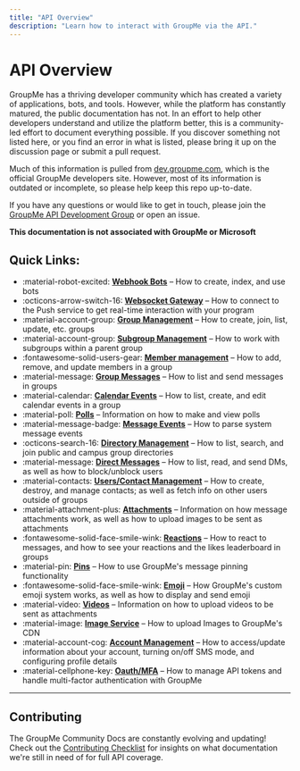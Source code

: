 ```yaml
---
title: "API Overview"
description: "Learn how to interact with GroupMe via the API."
---
```


# API Overview

GroupMe has a thriving developer community which has created a variety of applications, bots, and tools. However, while the platform has constantly matured, the public documentation has not. In an effort to help other developers understand and utilize the platform better, this is a community-led effort to document everything possible. If you discover something not listed here, or you find an error in what is listed, please bring it up on the discussion page or submit a pull request.

Much of this information is pulled from [dev.groupme.com](https://dev.groupme.com/), which is the official GroupMe developers site. However, most of its information is outdated or incomplete, so please help keep this repo up-to-date.

If you have any questions or would like to get in touch, please join the [GroupMe API Development Group](https://groupme.com/join_group/27317261/ibNNhx) or open an issue.

**This documentation is not associated with GroupMe or Microsoft**

## Quick Links:

<div class="grid cards" markdown>

- :material-robot-excited: __[Webhook Bots]__ – How to create, index, and use bots
- :octicons-arrow-switch-16: __[Websocket Gateway]__ – How to connect to the Push service to get real-time interaction with your program
- :material-account-group: __[Group Management]__ – How to create, join, list, update, etc. groups
- :material-account-group: __[Subgroup Management]__ – How to work with subgroups within a parent group
- :fontawesome-solid-users-gear: __[Member management]__ – How to add, remove, and update members in a group
- :material-message: __[Group Messages]__ – How to list and send messages in groups
- :material-calendar: __[Calendar Events]__ – How to list, create, and edit calendar events in a group
- :material-poll: __[Polls]__ – Information on how to make and view polls
- :material-message-badge: __[Message Events]__ – How to parse system message events
- :octicons-search-16: __[Directory Management]__ – How to list, search, and join public and campus group directories
- :material-message: __[Direct Messages]__ – How to list, read, and send DMs, as well as how to block/unblock users
- :material-contacts: __[Users/Contact Management]__ – How to create, destroy, and manage contacts; as well as fetch info on other users outside of groups
- :material-attachment-plus: __[Attachments]__ – Information on how message attachments work, as well as how to upload images to be sent as attachments
- :fontawesome-solid-face-smile-wink: __[Reactions]__ – How to react to messages, and how to see your reactions and the likes leaderboard in groups
- :material-pin: __[Pins]__ – How to use GroupMe's message pinning functionality
- :fontawesome-solid-face-smile-wink: __[Emoji]__ – How GroupMe's custom emoji system works, as well as how to display and send emoji
- :material-video: __[Videos]__ – Information on how to upload videos to be sent as attachments
- :material-image: __[Image Service]__ – How to upload Images to GroupMe's CDN
- :material-account-cog: __[Account Management]__ – How to access/update information about your account, turning on/off SMS mode, and configuring profile details
- :material-cellphone-key: __[Oauth/MFA]__ – How to manage API tokens and handle multi-factor authentication with GroupMe

</div>

  [Group Management]: groups.md
  [Subgroup Management]: subgroups.md
  [Member management]: members.md
  [Group Messages]: messages.md
  [Direct Messages]: dms.md
  [Reactions]: reactions.md
  [Calendar Events]: calendar.md
  [Directory Management]: directories.md
  [Users/Contact Management]: contacts.md
  [Webhook Bots]: bots.md
  [Account Management]: self.md
  [Attachments]: attachments.md
  [Videos]: video.md
  [Polls]: polls.md
  [Websocket Gateway]: websocket.md
  [Emoji]: emoji.md
  [Pins]: pins.md
  [Oauth/MFA]: oauth.md
  [Image Service]: images.md
  [Message Events]: events.md

***

## Contributing

The GroupMe Community Docs are constantly evolving and updating! Check out the [Contributing Checklist](https://github.com/groupme-js/GroupMeCommunityDocs/issues/32) for insights on what documentation we're still in need of for full API coverage. 
